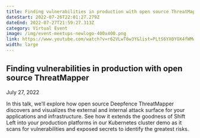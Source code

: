 ```yaml
---
title: Finding vulnerabilities in production with open source ThreatMapper
dateStart: 2022-07-26T22:01:27.279Z
dateEnd: 2022-07-27T21:59:27.313Z
category: Virtual Event
image: /img/event-meetups-newlogo-400x400.png
link: https://www.youtube.com/watch?v=r62VLwT6w3Y&list=PLtS6YX0YOX4fWMwKbp9blyI1GLdXlbWjY&index=1
width: large
---
```

## Finding vulnerabilities in production with open source ThreatMapper


July 27, 2022


In this talk, we’ll explore how open source Deepfence ThreatMapper discovers and visualizes the external and internal attack surface for your applications and infrastructure. See how it extends the goodness of Shift Left into your production platforms in our Kubernetes cluster demo as it scans for vulnerabilities and exposed secrets to identify the greatest risks.
